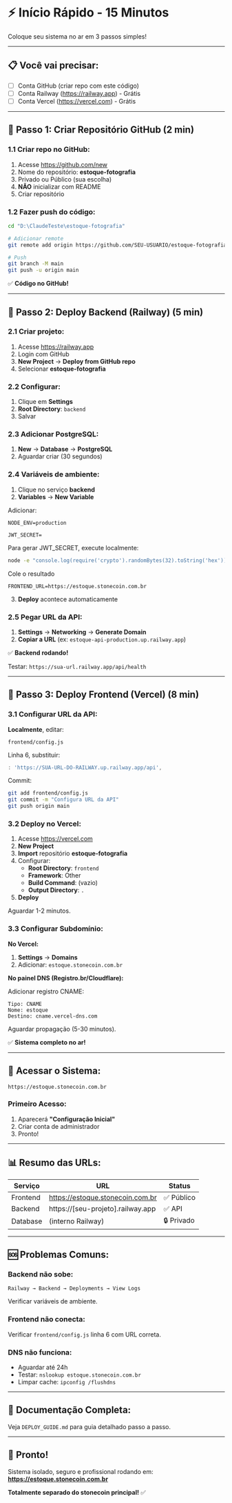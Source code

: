 # ⚡ Início Rápido - 15 Minutos

Coloque seu sistema no ar em 3 passos simples!

---

## 📋 Você vai precisar:

- [ ] Conta GitHub (criar repo com este código)
- [ ] Conta Railway (https://railway.app) - Grátis
- [ ] Conta Vercel (https://vercel.com) - Grátis

---

## 🚀 Passo 1: Criar Repositório GitHub (2 min)

### 1.1 Criar repo no GitHub:
1. Acesse https://github.com/new
2. Nome do repositório: **estoque-fotografia**
3. Privado ou Público (sua escolha)
4. **NÃO** inicializar com README
5. Criar repositório

### 1.2 Fazer push do código:

```bash
cd "D:\ClaudeTeste\estoque-fotografia"

# Adicionar remote
git remote add origin https://github.com/SEU-USUARIO/estoque-fotografia.git

# Push
git branch -M main
git push -u origin main
```

✅ **Código no GitHub!**

---

## 🔧 Passo 2: Deploy Backend (Railway) (5 min)

### 2.1 Criar projeto:
1. Acesse https://railway.app
2. Login com GitHub
3. **New Project** → **Deploy from GitHub repo**
4. Selecionar **estoque-fotografia**

### 2.2 Configurar:
1. Clique em **Settings**
2. **Root Directory**: `backend`
3. Salvar

### 2.3 Adicionar PostgreSQL:
1. **New** → **Database** → **PostgreSQL**
2. Aguardar criar (30 segundos)

### 2.4 Variáveis de ambiente:
1. Clique no serviço **backend**
2. **Variables** → **New Variable**

Adicionar:
```
NODE_ENV=production
```

```
JWT_SECRET=
```
Para gerar JWT_SECRET, execute localmente:
```bash
node -e "console.log(require('crypto').randomBytes(32).toString('hex'))"
```
Cole o resultado

```
FRONTEND_URL=https://estoque.stonecoin.com.br
```

3. **Deploy** acontece automaticamente

### 2.5 Pegar URL da API:
1. **Settings** → **Networking** → **Generate Domain**
2. **Copiar a URL** (ex: `estoque-api-production.up.railway.app`)

✅ **Backend rodando!**

Testar: `https://sua-url.railway.app/api/health`

---

## 🎨 Passo 3: Deploy Frontend (Vercel) (8 min)

### 3.1 Configurar URL da API:

**Localmente**, editar:
```
frontend/config.js
```

Linha 6, substituir:
```javascript
: 'https://SUA-URL-DO-RAILWAY.up.railway.app/api',
```

Commit:
```bash
git add frontend/config.js
git commit -m "Configura URL da API"
git push origin main
```

### 3.2 Deploy no Vercel:
1. Acesse https://vercel.com
2. **New Project**
3. **Import** repositório **estoque-fotografia**
4. Configurar:
   - **Root Directory**: `frontend`
   - **Framework**: Other
   - **Build Command**: (vazio)
   - **Output Directory**: `.`
5. **Deploy**

Aguardar 1-2 minutos.

### 3.3 Configurar Subdomínio:

**No Vercel:**
1. **Settings** → **Domains**
2. Adicionar: `estoque.stonecoin.com.br`

**No painel DNS (Registro.br/Cloudflare):**

Adicionar registro CNAME:
```
Tipo: CNAME
Nome: estoque
Destino: cname.vercel-dns.com
```

Aguardar propagação (5-30 minutos).

✅ **Sistema completo no ar!**

---

## 🎯 Acessar o Sistema:

```
https://estoque.stonecoin.com.br
```

### Primeiro Acesso:
1. Aparecerá **"Configuração Inicial"**
2. Criar conta de administrador
3. Pronto!

---

## 📊 Resumo das URLs:

| Serviço | URL | Status |
|---------|-----|--------|
| Frontend | https://estoque.stonecoin.com.br | ✅ Público |
| Backend | https://[seu-projeto].railway.app | ✅ API |
| Database | (interno Railway) | 🔒 Privado |

---

## 🆘 Problemas Comuns:

### Backend não sobe:
```
Railway → Backend → Deployments → View Logs
```
Verificar variáveis de ambiente.

### Frontend não conecta:
Verificar `frontend/config.js` linha 6 com URL correta.

### DNS não funciona:
- Aguardar até 24h
- Testar: `nslookup estoque.stonecoin.com.br`
- Limpar cache: `ipconfig /flushdns`

---

## 📖 Documentação Completa:

Veja `DEPLOY_GUIDE.md` para guia detalhado passo a passo.

---

## 🎉 Pronto!

Sistema isolado, seguro e profissional rodando em:
**https://estoque.stonecoin.com.br**

**Totalmente separado do stonecoin principal!** ✅
